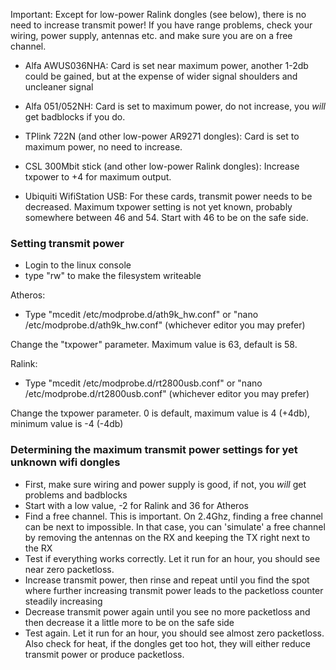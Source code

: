 Important: Except for low-power Ralink dongles (see below), there is no need to increase transmit power! If you have range problems, check your wiring, power supply, antennas etc. and make sure you are on a free channel.


- Alfa AWUS036NHA: Card is set near maximum power, another 1-2db could be gained, but at the expense of wider signal shoulders and uncleaner signal

- Alfa 051/052NH: Card is set to maximum power, do not increase, you _will_ get badblocks if you do.

- TPlink 722N (and other low-power AR9271 dongles): Card is set to maximum power, no need to increase.

- CSL 300Mbit stick (and other low-power Ralink dongles): Increase txpower to +4 for maximum output.

- Ubiquiti WifiStation USB: For these cards, transmit power needs to be decreased. Maximum txpower setting is not yet known, probably somewhere between 46 and 54. Start with 46 to be on the safe side.



### Setting transmit power
- Login to the linux console
- type "rw" to make the filesystem writeable

Atheros: 
- Type "mcedit /etc/modprobe.d/ath9k_hw.conf" or "nano /etc/modprobe.d/ath9k_hw.conf" (whichever editor you may prefer)

Change the "txpower" parameter. Maximum value is 63, default is 58.

Ralink:
- Type "mcedit /etc/modprobe.d/rt2800usb.conf" or "nano /etc/modprobe.d/rt2800usb.conf" (whichever editor you may prefer)

Change the txpower parameter. 0 is default, maximum value is 4 (+4db), minimum value is -4 (-4db)


### Determining the maximum transmit power settings for yet unknown wifi dongles
- First, make sure wiring and power supply is good, if not, you _will_ get problems and badblocks
- Start with a low value, -2 for Ralink and 36 for Atheros
- Find a free channel. This is important. On 2.4Ghz, finding a free channel can be next to impossible. In that case, you can 'simulate' a free channel by removing the antennas on the RX and keeping the TX right next to the RX
- Test if everything works correctly. Let it run for an hour, you should see near zero packetloss.
- Increase transmit power, then rinse and repeat until you find the spot where further increasing transmit power leads to the packetloss counter steadily increasing
- Decrease transmit power again until you see no more packetloss and then decrease it a little more to be on the safe side
- Test again. Let it run for an hour, you should see almost zero packetloss. Also check for heat, if the dongles get too hot, they will either reduce transmit power or produce packetloss.